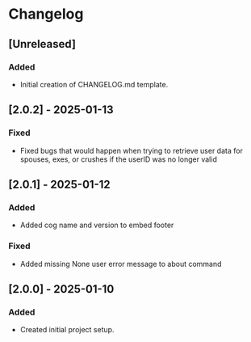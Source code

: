 # Changelog

## [Unreleased]

### Added

- Initial creation of CHANGELOG.md template.

## [2.0.2] - 2025-01-13

### Fixed

- Fixed bugs that would happen when trying to retrieve user data for spouses, exes, or crushes if the userID was no longer valid

## [2.0.1] - 2025-01-12

### Added

- Added cog name and version to embed footer

### Fixed

- Added missing None user error message to about command

## [2.0.0] - 2025-01-10

### Added

- Created initial project setup.